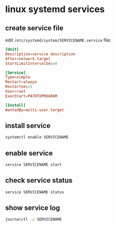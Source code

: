 # linux systemd services

## create service file

edit `/etc/systemd/system/SERVICENAME.service` file:

```conf
[Unit]
Description=service description
After=network.target
StartLimitIntervalSec=0

[Service]
Type=simple
Restart=always
RestartSec=1
User=root
ExecStart=PATHTOPROGRAM

[Install]
WantedBy=multi-user.target
```

## install service

```sh
systemctl enable SERVICENAME
```

## enable service

```sh
service SERVICENAME start
```

## check service status

```sh
service SERVICENAME status
```

## show service log

```sh
journalctl -u SERVICENAME
```